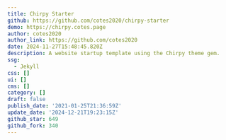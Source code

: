 ```yaml
---
title: Chirpy Starter
github: https://github.com/cotes2020/chirpy-starter
demo: https://chirpy.cotes.page
author: cotes2020
author_link: https://github.com/cotes2020
date: 2024-11-27T15:48:45.820Z
description: A website startup template using the Chirpy theme gem.
ssg:
  - Jekyll
css: []
ui: []
cms: []
category: []
draft: false
publish_date: '2021-01-25T21:36:59Z'
update_date: '2024-12-21T19:23:15Z'
github_star: 649
github_fork: 340
---
```

